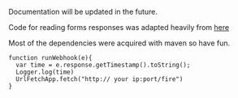 Documentation will be updated in the future.

Code for reading forms responses was adapted heavily from [here](https://gist.github.com/GaetanoPiazzolla/ef74f09136946cf9cbd5806f1cbf1d0b#file-form_api_main-java-L8)

Most of the dependencies were acquired with maven so have fun.


```
function runWebhook(e){
  var time = e.response.getTimestamp().toString();
  Logger.log(time)
  UrlFetchApp.fetch("http:// your ip:port/fire")
}
```
